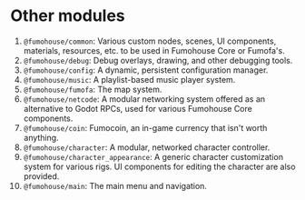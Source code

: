 # Other modules

1. `@fumohouse/common`: Various custom nodes, scenes, UI components, materials,
   resources, etc. to be used in Fumohouse Core or Fumofa's.
1. `@fumohouse/debug`: Debug overlays, drawing, and other debugging tools.
1. `@fumohouse/config`: A dynamic, persistent configuration manager.
1. `@fumohouse/music`: A playlist-based music player system.
1. `@fumohouse/fumofa`: The map system.
1. `@fumohouse/netcode`: A modular networking system offered as an alternative
   to Godot RPCs, used for various Fumohouse Core components.
1. `@fumohouse/coin`: Fumocoin, an in-game currency that isn't worth anything.
1. `@fumohouse/character`: A modular, networked character controller.
1. `@fumohouse/character_appearance`: A generic character customization system
   for various rigs. UI components for editing the character are also provided.
1. `@fumohouse/main`: The main menu and navigation.
